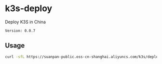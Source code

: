 # k3s-deploy
Deploy K3S in China

`Version: 0.0.7`

## Usage
``` bash
curl -sfL https://suanpan-public.oss-cn-shanghai.aliyuncs.com/k3s/deploy.sh | sh -
```
